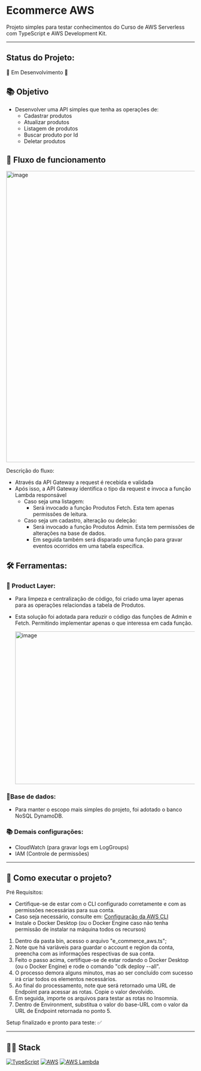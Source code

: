 # Ecommerce AWS
Projeto simples para testar conhecimentos do Curso de AWS Serverless com TypeScript e AWS Development Kit.

---

## Status do Projeto: 
🚧 Em Desenvolvimento 🚧



## 📚 Objetivo
- Desenvolver uma API simples que tenha as operações de:
   - Cadastrar produtos
   - Atualizar produtos
   - Listagem de produtos
   - Buscar produto por Id
   - Deletar produtos 

## 📌 Fluxo de funcionamento

<img width="1188" height="778" alt="image" src="https://github.com/user-attachments/assets/13b980d7-e86f-4cd7-bb8f-44de40f04b9f" />

Descrição do fluxo:
- Através da API Gateway a request é recebida e validada
- Após isso, a API Gateway identifica o tipo da request e invoca a função Lambda responsável
  - Caso seja uma listagem:
     - Será invocado a função Produtos Fetch. Esta tem apenas permissões de leitura.
  - Caso seja um cadastro, alteração ou deleção:
     - Será invocado a função Produtos Admin. Esta tem permissões de alterações na base de dados.
     - Em seguida também será disparado uma função para gravar eventos ocorridos em uma tabela específica.

## 🛠 Ferramentas:

### 🚧 Product Layer:
- Para limpeza e centralização de código, foi criado uma layer apenas para as operações relaciondas a tabela de Produtos.
- Esta solução foi adotada para reduzir o código das funções de Admin e Fetch. Permitindo implementar apenas o que interessa em cada função.

  <img width="1051" height="408" alt="image" src="https://github.com/user-attachments/assets/5db067b2-e7f1-462b-b8cb-cfa30c632b25" />


### 📑Base de dados:
- Para manter o escopo mais simples do projeto, foi adotado o banco NoSQL DynamoDB.


### 📚 Demais configurações:
- CloudWatch (para gravar logs em LogGroups)
- IAM (Controle de permissões)
---

## 📌 Como executar o projeto?

Pré Requisitos:
- Certifique-se de estar com o CLI configurado corretamente e com as permissões necessárias para sua conta.
- Caso seja necessário, consulte em: [Configuração da AWS CLI](https://docs.aws.amazon.com/pt_br/cli/latest/userguide/getting-started-quickstart.html)
- Instale o Docker Desktop (ou o Docker Engine caso não tenha permissão de instalar na máquina todos os recursos)

1. Dentro da pasta bin, acesso o arquivo "e_commerce_aws.ts";
2. Note que há variáveis para guardar o account e region da conta, preencha com as informações respectivas de sua conta.
3. Feito o passo acima, certifique-se de estar rodando o Docker Desktop (ou o Docker Engine) e rode o comando "cdk deploy --all".
4. O processo demora alguns minutos, mas ao ser concluído com sucesso irá criar todos os elementos necessários.
5. Ao final do processamento, note que será retornado uma URL de Endpoint para acessar as rotas. Copie o valor devolvido.
6. Em seguida, importe os arquivos para testar as rotas no Insomnia.
7. Dentro de Environment, substitua o valor do base-URL com o valor da URL de Endpoint retornada no ponto 5.

Setup finalizado e pronto para teste: ✅

---
## 👨‍💻 Stack
[![TypeScript](https://img.shields.io/badge/TypeScript-3178C6?logo=typescript&logoColor=fff)](#)
[![AWS](https://custom-icon-badges.demolab.com/badge/AWS-%23FF9900.svg?logo=aws&logoColor=white)](#)
[![AWS Lambda](https://custom-icon-badges.demolab.com/badge/AWS%20Lambda-%23FF9900.svg?logo=aws-lambda&logoColor=white)](#)

